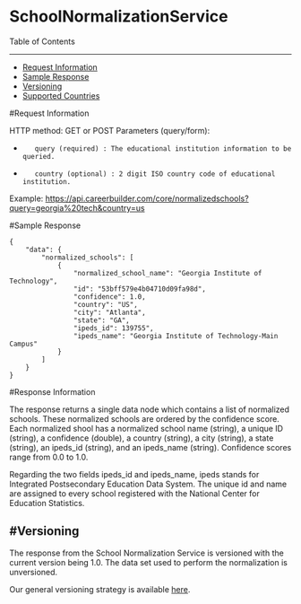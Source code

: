 SchoolNormalizationService
=============

Table of Contents
_________
- [Request Information](#request-information)
- [Sample Response](#sample-response)
- [Versioning](#versioning)
- [Supported Countries](#supported-countries)



#Request Information


HTTP method: GET or POST
Parameters (query/form):
-        query (required) : The educational institution information to be queried.
-        country (optional) : 2 digit ISO country code of educational institution.
 
Example: https://api.careerbuilder.com/core/normalizedschools?query=georgia%20tech&country=us

#Sample Response


```
{
    "data": {
        "normalized_schools": [
            {
                "normalized_school_name": "Georgia Institute of Technology",
                "id": "53bff579e4b04710d09fa98d",
                "confidence": 1.0,
                "country": "US",
                "city": "Atlanta",
                "state": "GA",
                "ipeds_id": 139755",
                "ipeds_name": "Georgia Institute of Technology-Main Campus"
            }
        ]
    }
}
```


#Response Information

The response returns a single data node which contains a list of normalized schools. These normalized schools are ordered by the confidence score. Each normalized shool has a normalized school name (string), a unique ID (string), a confidence (double), a country (string), a city (string), a state (string), an ipeds_id (string), and an ipeds_name (string). Confidence scores range from 0.0 to 1.0. 

Regarding the two fields ipeds_id and ipeds_name, ipeds stands for Integrated Postsecondary Education Data System. The unique id and name are assigned to every school registered with the National Center for Education Statistics. 

#Versioning
-----------
The response from the School Normalization Service is versioned with the current version being 1.0. The data set used to perform the normalization is unversioned.

Our general versioning strategy is available [here](/Versioning.md).
